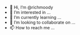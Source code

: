 - 👋 Hi, I’m @richmoody
- 👀 I’m interested in ...
- 🌱 I’m currently learning ...
- 💞️ I’m looking to collaborate on ...
- 📫 How to reach me ...

<!---
richmoody/richmoody is a ✨ special ✨ repository because its `README.md` (this file) appears on your GitHub profile.
You can click the Preview link to take a look at your changes.
--->
